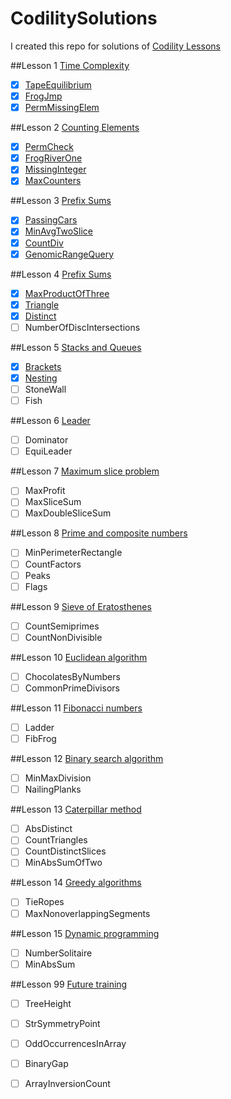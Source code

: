 # CodilitySolutions

I created this repo for solutions of [Codility Lessons](https://codility.com/programmers/lessons/)

##Lesson 1 [Time Complexity](https://codility.com/programmers/lessons/1)
- [x] [TapeEquilibrium](https://github.com/kenshinji/CodilitySolutions/blob/master/src/main/com/kenshinji/Lesson1/TapeEquilibrium.java)
- [x] [FrogJmp](https://github.com/kenshinji/CodilitySolutions/blob/master/src/main/com/kenshinji/Lesson1/FrogJmp.java)
- [x] [PermMissingElem](https://github.com/kenshinji/CodilitySolutions/blob/master/src/main/com/kenshinji/Lesson1/PermMissingElem.java)

##Lesson 2 [Counting Elements](https://codility.com/programmers/lessons/2)
- [x] [PermCheck](https://github.com/kenshinji/CodilitySolutions/blob/master/src/main/com/kenshinji/Lesson2/PermCheck.java)
- [x] [FrogRiverOne](https://github.com/kenshinji/CodilitySolutions/blob/master/src/main/com/kenshinji/Lesson2/FrogRiverOne.java)
- [x] [MissingInteger](https://github.com/kenshinji/CodilitySolutions/blob/master/src/main/com/kenshinji/Lesson2/MissingInteger.java)
- [x] [MaxCounters](https://github.com/kenshinji/CodilitySolutions/blob/master/src/main/com/kenshinji/Lesson2/MaxCounters.java)

##Lesson 3 [Prefix Sums](https://codility.com/programmers/lessons/3)
- [x] [PassingCars](https://github.com/kenshinji/CodilitySolutions/blob/master/src/main/com/kenshinji/Lesson3/PassingCars.java)
- [x] [MinAvgTwoSlice](https://github.com/kenshinji/CodilitySolutions/blob/master/src/main/com/kenshinji/Lesson3/MinAvgTwoSlice.java)
- [x] [CountDiv](https://github.com/kenshinji/CodilitySolutions/blob/master/src/main/com/kenshinji/Lesson3/CountDiv.java)
- [x] [GenomicRangeQuery](https://github.com/kenshinji/CodilitySolutions/blob/master/src/main/com/kenshinji/Lesson3/GenomicRangeQuery.java)

##Lesson 4 [Prefix Sums](https://codility.com/programmers/lessons/4)
- [x] [MaxProductOfThree](https://github.com/kenshinji/CodilitySolutions/blob/master/src/main/com/kenshinji/Lesson4/MaxProductOfThree.java)
- [x] [Triangle](https://github.com/kenshinji/CodilitySolutions/blob/master/src/main/com/kenshinji/Lesson4/Triangle.java)
- [x] [Distinct](https://github.com/kenshinji/CodilitySolutions/blob/master/src/main/com/kenshinji/Lesson4/Triangle.java)
- [ ] NumberOfDiscIntersections

##Lesson 5 [Stacks and Queues](https://codility.com/programmers/lessons/5)
- [x] [Brackets](https://github.com/kenshinji/CodilitySolutions/blob/master/src/main/com/kenshinji/Lesson5/Brackets.java)
- [x] [Nesting](https://github.com/kenshinji/CodilitySolutions/blob/master/src/main/com/kenshinji/Lesson5/Nesting.java)
- [ ] StoneWall
- [ ] Fish

##Lesson 6 [Leader](https://codility.com/programmers/lessons/6)
- [ ] Dominator
- [ ] EquiLeader

##Lesson 7 [Maximum slice problem](https://codility.com/programmers/lessons/7)
- [ ] MaxProfit
- [ ] MaxSliceSum
- [ ] MaxDoubleSliceSum

##Lesson 8 [Prime and composite numbers](https://codility.com/programmers/lessons/8)
- [ ] MinPerimeterRectangle
- [ ] CountFactors
- [ ] Peaks
- [ ] Flags

##Lesson 9 [Sieve of Eratosthenes](https://codility.com/programmers/lessons/9)
- [ ] CountSemiprimes
- [ ] CountNonDivisible

##Lesson 10 [Euclidean algorithm](https://codility.com/programmers/lessons/10)
- [ ] ChocolatesByNumbers
- [ ] CommonPrimeDivisors

##Lesson 11 [Fibonacci numbers](https://codility.com/programmers/lessons/11)
- [ ] Ladder
- [ ] FibFrog

##Lesson 12 [Binary search algorithm](https://codility.com/programmers/lessons/12)
- [ ] MinMaxDivision
- [ ] NailingPlanks

##Lesson 13 [Caterpillar method](https://codility.com/programmers/lessons/13)
- [ ] AbsDistinct
- [ ] CountTriangles
- [ ] CountDistinctSlices
- [ ] MinAbsSumOfTwo

##Lesson 14 [Greedy algorithms](https://codility.com/programmers/lessons/15)
- [ ] TieRopes
- [ ] MaxNonoverlappingSegments

##Lesson 15 [Dynamic programming](https://codility.com/programmers/lessons/16)
- [ ] NumberSolitaire
- [ ] MinAbsSum

##Lesson 99 [Future training](https://codility.com/programmers/lessons/14)
- [ ] TreeHeight
- [ ] StrSymmetryPoint
- [ ] OddOccurrencesInArray
- [ ] BinaryGap
- [ ] ArrayInversionCount



